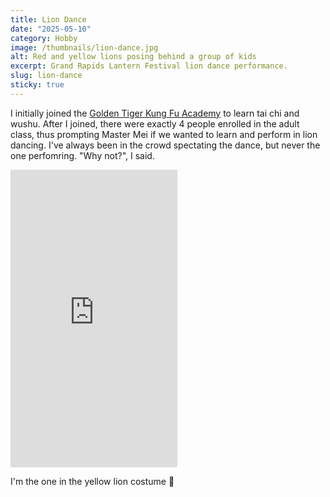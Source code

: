 ```yaml
---
title: Lion Dance
date: "2025-05-10"
category: Hobby
image: /thumbnails/lion-dance.jpg
alt: Red and yellow lions posing behind a group of kids
excerpt: Grand Rapids Lantern Festival lion dance performance.
slug: lion-dance
sticky: true
---
```


I initially joined the [Golden Tiger Kung Fu Academy](https://gtkfa.com/) to learn tai chi and wushu. After I joined, there were exactly 4 people enrolled in the adult class, thus prompting Master Mei if we wanted to learn and perform in lion dancing. I've always been in the crowd spectating the dance, but never the one perfomring. "Why not?", I said.

<iframe src="https://www.facebook.com/plugins/video.php?height=476&href=https%3A%2F%2Fwww.facebook.com%2FGTKFA%2Fvideos%2F1014205393709569%2F&show_text=false&width=267&t=0" width="267" height="476" style="border:none;overflow:hidden" scrolling="no" frameborder="0" allowfullscreen="true" allow="autoplay; clipboard-write; encrypted-media; picture-in-picture; web-share" allowFullScreen="true"></iframe>

I'm the one in the yellow lion costume 🙂

